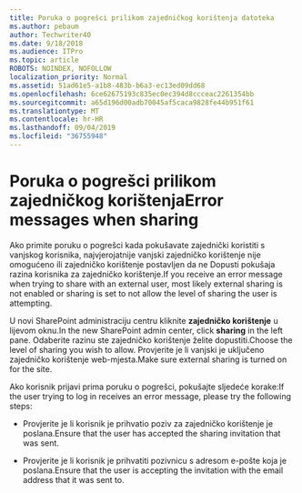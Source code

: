 ```yaml
---
title: Poruka o pogrešci prilikom zajedničkog korištenja datoteka
ms.author: pebaum
author: Techwriter40
ms.date: 9/18/2018
ms.audience: ITPro
ms.topic: article
ROBOTS: NOINDEX, NOFOLLOW
localization_priority: Normal
ms.assetid: 51ad61e5-a1b8-483b-b6a3-ec13ed09dd68
ms.openlocfilehash: 6ce62675193c835ec0ec394d8ccceac2261354bb
ms.sourcegitcommit: a65d196d00adb70045af5caca9828fe44b951f61
ms.translationtype: MT
ms.contentlocale: hr-HR
ms.lasthandoff: 09/04/2019
ms.locfileid: "36755948"
---
```

# <a name="error-messages-when-sharing"></a><span data-ttu-id="3f2bb-102">Poruka o pogrešci prilikom zajedničkog korištenja</span><span class="sxs-lookup"><span data-stu-id="3f2bb-102">Error messages when sharing</span></span>

<span data-ttu-id="3f2bb-103">Ako primite poruku o pogrešci kada pokušavate zajednički koristiti s vanjskog korisnika, najvjerojatnije vanjski zajedničko korištenje nije omogućeno ili zajedničko korištenje postavljen da ne Dopusti pokušaja razina korisnika za zajedničko korištenje.</span><span class="sxs-lookup"><span data-stu-id="3f2bb-103">If you receive an error message when trying to share with an external user, most likely external sharing is not enabled or sharing is set to not allow the level of sharing the user is attempting.</span></span>
  
<span data-ttu-id="3f2bb-104">U novi SharePoint administraciju centru kliknite **zajedničko korištenje** u lijevom oknu.</span><span class="sxs-lookup"><span data-stu-id="3f2bb-104">In the  new SharePoint admin center, click **sharing** in the left pane.</span></span> <span data-ttu-id="3f2bb-105">Odaberite razinu ste zajedničko korištenje želite dopustiti.</span><span class="sxs-lookup"><span data-stu-id="3f2bb-105">Choose the level of sharing you wish to allow.</span></span> <span data-ttu-id="3f2bb-106">Provjerite je li vanjski je uključeno zajedničko korištenje web-mjesta.</span><span class="sxs-lookup"><span data-stu-id="3f2bb-106">Make sure external sharing is turned on for the site.</span></span> 
  
<span data-ttu-id="3f2bb-107">Ako korisnik prijavi prima poruku o pogrešci, pokušajte sljedeće korake:</span><span class="sxs-lookup"><span data-stu-id="3f2bb-107">If the user trying to log in receives an error message, please try the following steps:</span></span>
  
- <span data-ttu-id="3f2bb-108">Provjerite je li korisnik je prihvatio poziv za zajedničko korištenje je poslana.</span><span class="sxs-lookup"><span data-stu-id="3f2bb-108">Ensure that the user has accepted the sharing invitation that was sent.</span></span>
    
- <span data-ttu-id="3f2bb-109">Provjerite je li korisnik je prihvatiti pozivnicu s adresom e-pošte koja je poslana.</span><span class="sxs-lookup"><span data-stu-id="3f2bb-109">Ensure that the user is accepting the invitation with the email address that it was sent to.</span></span>
    


